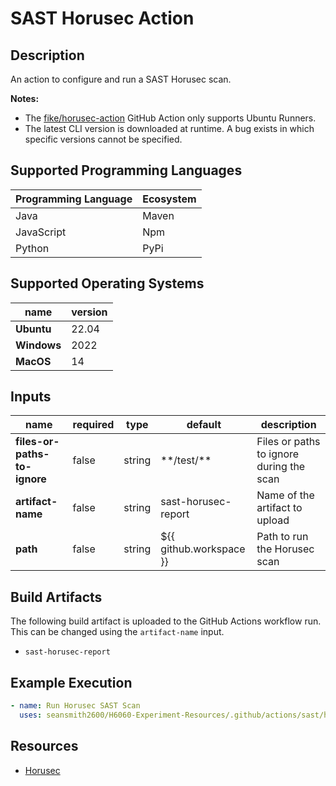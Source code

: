 # SAST Horusec Action

## Description

An action to configure and run a SAST Horusec scan.

**Notes:**
- The [fike/horusec-action](https://github.com/marketplace/actions/horusec) GitHub Action only supports Ubuntu Runners.
- The latest CLI version is downloaded at runtime. A bug exists in which specific versions cannot be specified.

## Supported Programming Languages

| Programming Language | Ecosystem |
|----------------------|-----------|
| Java                 | Maven     |
| JavaScript           | Npm       |
| Python               | PyPi      |

## Supported Operating Systems

| name        | version | 
|-------------|---------|
| **Ubuntu**  | 22.04   |
| **Windows** | 2022    |
| **MacOS**   | 14      |

## Inputs

| name                         | required | type   | default                 | description                              |
|------------------------------|----------|--------|-------------------------|------------------------------------------|
| **files-or-paths-to-ignore** | false    | string | \*\*/test/\*\*          | Files or paths to ignore during the scan |
| **artifact-name**            | false    | string | sast-horusec-report     | Name of the artifact to upload           |
| **path**                     | false    | string | ${{ github.workspace }} | Path to run the Horusec scan             |

## Build Artifacts

The following build artifact is uploaded to the GitHub Actions workflow run. This can be changed using the `artifact-name` input.
- `sast-horusec-report`

## Example Execution

```yaml
- name: Run Horusec SAST Scan
  uses: seansmith2600/H6060-Experiment-Resources/.github/actions/sast/horusec@main
```

## Resources

- [Horusec](https://horusec.io/)
